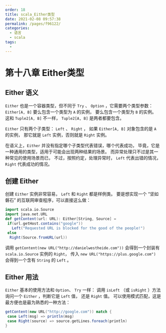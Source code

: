 ```yaml
---
order: 18
title: scala_Either类型
date: 2021-02-08 09:57:38
permalink: /pages/f96122/
categories: 
  - 语言
  - scala
tags: 
  - 
---
```


# 第十八章 Either类型

## Either 语义

`Either` 也是一个容器类型，但不同于 `Try` 、 `Option` ，它需要两个类型参数： `Either[A, B]` 要么包含一个类型为 `A` 的实例， 要么包含一个类型为 `B` 的实例。 这和 `Tuple2[A, B]` 不一样， `Tuple2[A, B]` 是两者都要包含。

`Either` 只有两个子类型： `Left` 、 `Right` ， 如果 `Either[A, B]` 对象包含的是 `A` 的实例， 那它就是 `Left` 实例，否则就是 `Right` 实例。

在语义上，`Either` 并没有指定哪个子类型代表错误，哪个代表成功， 毕竟，它是一种通用的类型，适用于可能会出现两种结果的场景。 而异常处理只不过是其一种常见的使用场景而已， 不过，按照约定，处理异常时， `Left` 代表出错的情况， `Right` 代表成功的情况。

## 创建 Either

创建 `Either` 实例非常容易， `Left` 和 `Right` 都是样例类。 要是想实现一个 “坚如磐石” 的互联网审查程序，可以直接这么做：

```scala
import scala.io.Source
import java.net.URL
def getContent(url: URL): Either[String, Source] =
 if(url.getHost.contains("google"))
   Left("Requested URL is blocked for the good of the people!")
 else
  Right(Source.fromURL(url))
```

调用 `getContent(new URL("http://danielwestheide.com"))` 会得到一个封装有 `scala.io.Source` 实例的 `Right`， 传入 `new URL("https://plus.google.com")` 会得到一个含有 `String` 的 `Left` 。

## Either 用法

`Either` 基本的使用方法和 `Option`、 `Try` 一样： 调用 `isLeft` （或 `isRight` ）方法询问一个 `Either` ，判断它是 `Left` 值， 还是 `Right` 值。 可以使用模式匹配，这是最方便也是最为熟悉的一种方法：

```scala
getContent(new URL("http://google.com")) match {
 case Left(msg) => println(msg)
 case Right(source) => source.getLines.foreach(println)
}
```